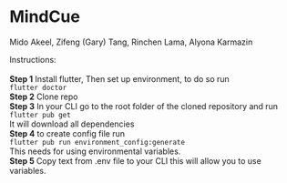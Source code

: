 # MindCue

Mido Akeel,
Zifeng (Gary) Tang,
Rinchen Lama,
Alyona Karmazin

Instructions: <br/><br/>
**Step 1** Install flutter,
Then set up environment, to do so run <br/>```flutter doctor``` <br/>
**Step 2** Clone repo<br/>
**Step 3** In your CLI go to the root folder of the cloned repository and run <br/>
```flutter pub get```<br/>
It will download all dependencies<br/>
**Step 4** to create config file run<br/>
```flutter pub run environment_config:generate```<br/>
This needs for using environmental variables. <br/>
**Step 5** Copy text from .env file to your CLI this will allow you to use variables. 
 
 
 

